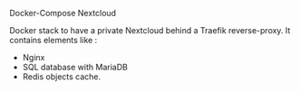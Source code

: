 Docker-Compose Nextcloud

Docker stack to have a private Nextcloud behind a Traefik reverse-proxy.
It contains elements like :

- Nginx
- SQL database with MariaDB
- Redis objects cache.

